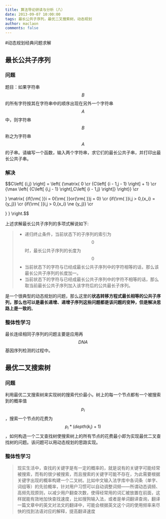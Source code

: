 ```yaml
---
title: 算法导论研读与分析（八）
date: 2013-09-07 10:00:00
tags: 最长公共子序列，最优二叉搜索树，动态规划
author: maclaon
comments: false
---
```

#动态规划经典问题求解
## 最长公共子序列
### 问题
题目：如果字符串$$B$$的所有字符按其在字符串中的顺序出现在另外一个字符串$$A$$中，则字符串$$B$$称之为字符串$$A$$的子串。请编写一个函数，输入两个字符串，求它们的最长公共子串，并打印出最长公共子串。

### 解决

$$C\left[ {i,j} \right] = \left\{ {\matrix{   0  \cr    {C\left[ {i - 1,j - 1} \right] + 1}  \cr    {\max \left\{ {C\left[ {i,j - 1} \right],C\left[ {i - 1,j} \right]} \right\}}  \cr  } \matrix{   {if{\rm{ }}i = 0{\rm{ }}or{\rm{ }}j = 0}  \cr    {if{\rm{ }}i,j > 0,{x_i} = {y_j}}  \cr    {if{\rm{ }}i,j > 0,{x_i} \ne {y_j}}  \cr  } } \right.$$

上述求解最长公共子序列的多项式解说如下:> + 递归终止条件，当前状态下的子序列的索引为$$0$$时，最长公共子序列的长度为$$0$$
> + 当前状态下的字符与已经成最长公共子序列中的字符相等的话，那么该最长公共子序列的长度加一。
> + 当前状态下的字符与已经成最长公共子序列中的字符不相等的话，那么取当前最长公共子序列加入该字符后的公共最长子序列。

是一个很典型的动态规划的问题，那么这里的**状态转移方程式最长相等的公共子序列，那么也可以是最长递增、递增子序列这些问题都是该问题的变种，但是解决思路上是一致的**。
<!--more-->
### 整体性学习
最长连续相同子序列的问题主要是应用再$$DNA$$基因序列检测的过程中。
## 最优二叉搜索树
### 问题
利用最优二叉搜索树来实现树的搜索代价最小。树上的每一个节点都有一个被搜索到的概率值$$p_i$$，搜索一个节点的花费为$$p_i*(depth(k_i)+1)$$，如何构造一个二叉查找树使搜索树上的所有节点的花费最小即为实现最优二叉查找树的问题。该问题可以用动态规划的思路实现。
### 整体性学习
>现实生活中，查找的关键字是有一定的概率的，就是说有的关键字可能经常被搜索，而有的很少被搜索，而且搜索的关键字可能不存在，为此需要根据关键字出现的概率构建一个二叉树。比如中文输入法字库中各词条（单字、词组等）的先验概率，针对用户习惯可以自动调整词频——所谓动态调频、高频先现原则，以减少用户翻查次数，使得经常用的词汇被放置在前面，这样就能有效地加快查找速度，比如搜狗输入法，或者是单词翻译查询，翻译一篇文章中的英文对法文的翻译中，可能会根据英文这个词的使用频率来尽快的找到法语对应的解释，提高翻译速度